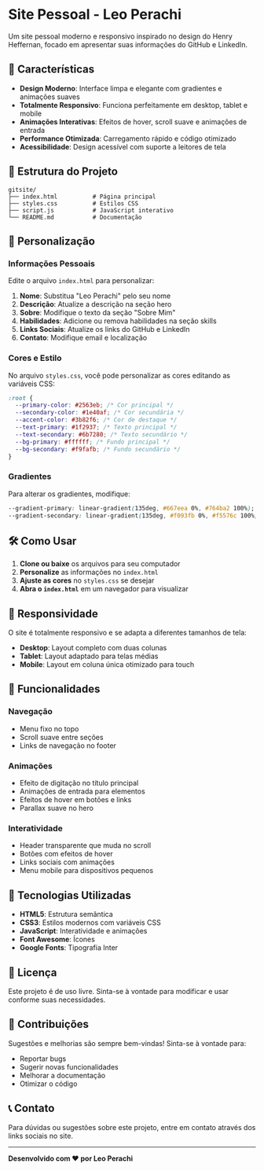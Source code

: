 # Site Pessoal - Leo Perachi

Um site pessoal moderno e responsivo inspirado no design do Henry Heffernan, focado em apresentar suas informações do GitHub e LinkedIn.

## 🚀 Características

- **Design Moderno**: Interface limpa e elegante com gradientes e animações suaves
- **Totalmente Responsivo**: Funciona perfeitamente em desktop, tablet e mobile
- **Animações Interativas**: Efeitos de hover, scroll suave e animações de entrada
- **Performance Otimizada**: Carregamento rápido e código otimizado
- **Acessibilidade**: Design acessível com suporte a leitores de tela

## 📁 Estrutura do Projeto

```
gitsite/
├── index.html          # Página principal
├── styles.css          # Estilos CSS
├── script.js           # JavaScript interativo
└── README.md           # Documentação
```

## 🎨 Personalização

### Informações Pessoais

Edite o arquivo `index.html` para personalizar:

1. **Nome**: Substitua "Leo Perachi" pelo seu nome
2. **Descrição**: Atualize a descrição na seção hero
3. **Sobre**: Modifique o texto da seção "Sobre Mim"
4. **Habilidades**: Adicione ou remova habilidades na seção skills
5. **Links Sociais**: Atualize os links do GitHub e LinkedIn
6. **Contato**: Modifique email e localização

### Cores e Estilo

No arquivo `styles.css`, você pode personalizar as cores editando as variáveis CSS:

```css
:root {
  --primary-color: #2563eb; /* Cor principal */
  --secondary-color: #1e40af; /* Cor secundária */
  --accent-color: #3b82f6; /* Cor de destaque */
  --text-primary: #1f2937; /* Texto principal */
  --text-secondary: #6b7280; /* Texto secundário */
  --bg-primary: #ffffff; /* Fundo principal */
  --bg-secondary: #f9fafb; /* Fundo secundário */
}
```

### Gradientes

Para alterar os gradientes, modifique:

```css
--gradient-primary: linear-gradient(135deg, #667eea 0%, #764ba2 100%);
--gradient-secondary: linear-gradient(135deg, #f093fb 0%, #f5576c 100%);
```

## 🛠️ Como Usar

1. **Clone ou baixe** os arquivos para seu computador
2. **Personalize** as informações no `index.html`
3. **Ajuste as cores** no `styles.css` se desejar
4. **Abra o `index.html`** em um navegador para visualizar

## 📱 Responsividade

O site é totalmente responsivo e se adapta a diferentes tamanhos de tela:

- **Desktop**: Layout completo com duas colunas
- **Tablet**: Layout adaptado para telas médias
- **Mobile**: Layout em coluna única otimizado para touch

## 🎯 Funcionalidades

### Navegação

- Menu fixo no topo
- Scroll suave entre seções
- Links de navegação no footer

### Animações

- Efeito de digitação no título principal
- Animações de entrada para elementos
- Efeitos de hover em botões e links
- Parallax suave no hero

### Interatividade

- Header transparente que muda no scroll
- Botões com efeitos de hover
- Links sociais com animações
- Menu mobile para dispositivos pequenos

## 🔧 Tecnologias Utilizadas

- **HTML5**: Estrutura semântica
- **CSS3**: Estilos modernos com variáveis CSS
- **JavaScript**: Interatividade e animações
- **Font Awesome**: Ícones
- **Google Fonts**: Tipografia Inter

## 📝 Licença

Este projeto é de uso livre. Sinta-se à vontade para modificar e usar conforme suas necessidades.

## 🤝 Contribuições

Sugestões e melhorias são sempre bem-vindas! Sinta-se à vontade para:

- Reportar bugs
- Sugerir novas funcionalidades
- Melhorar a documentação
- Otimizar o código

## 📞 Contato

Para dúvidas ou sugestões sobre este projeto, entre em contato através dos links sociais no site.

---

**Desenvolvido com ❤️ por Leo Perachi**
